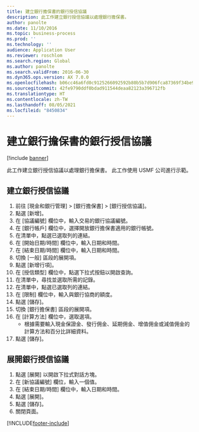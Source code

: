 ```yaml
---
title: 建立銀行擔保書的銀行授信協議
description: 此工作建立銀行授信協議以處理銀行擔保書。
author: panolte
ms.date: 11/10/2016
ms.topic: business-process
ms.prod: ''
ms.technology: ''
audience: Application User
ms.reviewer: roschlom
ms.search.region: Global
ms.author: panolte
ms.search.validFrom: 2016-06-30
ms.dyn365.ops.version: AX 7.0.0
ms.openlocfilehash: b06cc46a6fd0c9125266092592b80b5b7d906fca87369f34be9bea29a1c9890c
ms.sourcegitcommit: 42fe9790ddf0bdad911544deaa82123a396712fb
ms.translationtype: HT
ms.contentlocale: zh-TW
ms.lasthandoff: 08/05/2021
ms.locfileid: "8450834"
---
```

# <a name="create-a-bank-facility-agreement-for-the-letter-of-guarantee"></a>建立銀行擔保書的銀行授信協議

[!include [banner](../../includes/banner.md)]

此工作建立銀行授信協議以處理銀行擔保書。 此工作使用 USMF 公司進行示範。 


## <a name="create-bank-facility-agreement"></a>建立銀行授信協議
1. 前往 [現金和銀行管理] > [銀行擔保書] > [銀行授信協議]。
2. 點選 [新增]。
3. 在 [協議編號] 欄位中，輸入交易的銀行協議編號。
4. 在 [銀行帳戶] 欄位中，選擇開放銀行擔保書適用的銀行帳號。 
5. 在清單中，點選已選取列的連結。
6. 在 [開始日期/時間] 欄位中，輸入日期和時間。
7. 在 [結束日期/時間] 欄位中，輸入日期和時間。
8. 切換 [一般] 區段的展開項。
9. 點選 [新增行項]。
10. 在 [授信類型] 欄位中，點選下拉式按鈕以開啟查詢。
11. 在清單中，尋找並選取所需的記錄。
12. 在清單中，點選已選取列的連結。
13. 在 [限制] 欄位中，輸入與銀行協商的額度。
14. 點選 [儲存]。
15. 切換 [銀行擔保書] 區段的展開項。
16. 在 [計算方法] 欄位中，選取選項。
    * 根據需要輸入現金保證金、發行佣金、延期佣金、增值佣金或減值佣金的計算方法和百分比詳細資料。   
17. 點選 [儲存]。

## <a name="extend-bank-facility-agreement"></a>展開銀行授信協議
1. 點選 [展開] 以開啟下拉式對話方塊。
2. 在 [新協議編號] 欄位，輸入一個值。
3. 在 [結束日期/時間] 欄位中，輸入日期和時間。
4. 點選 [展開]。
5. 點選 [儲存]。
6. 關閉頁面。



[!INCLUDE[footer-include](../../../includes/footer-banner.md)]